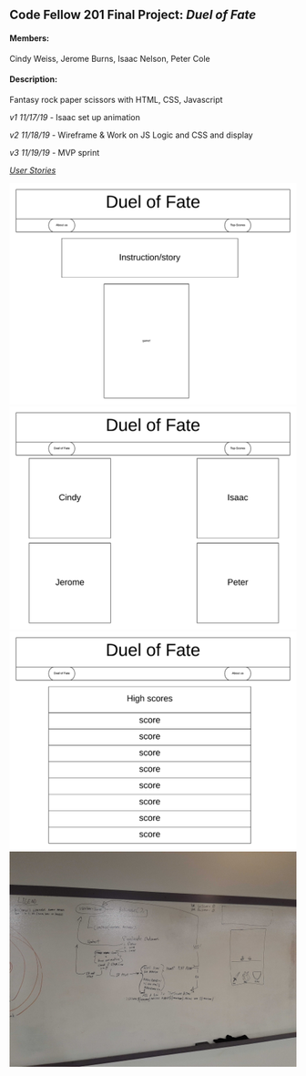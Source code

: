 ## Code Fellow 201 Final Project: _Duel of Fate_

#### Members:

Cindy Weiss, Jerome Burns, Isaac Nelson, Peter Cole

#### Description:

Fantasy rock paper scissors with HTML, CSS, Javascript

_v1 11/17/19_ - Isaac set up animation

_v2 11/18/19_ - Wireframe & Work on JS Logic and CSS and display

_v3 11/19/19_ - MVP sprint

[_User Stories_](https://github.com/ISAACLNELSON/201-Final-Project/projects/1)

![img](https://github.com/ISAACLNELSON/201-Final-Project/blob/isaac-monday-animation-wireframe/images/DoFWireframe1.png?raw=true)
![img](https://github.com/ISAACLNELSON/201-Final-Project/blob/isaac-monday-animation-wireframe/images/DoFWireframe2.png?raw=true)
![img](https://github.com/ISAACLNELSON/201-Final-Project/blob/isaac-monday-animation-wireframe/images/DoFWireframe3.png?raw=true)
![img](images/dom.jpg)
